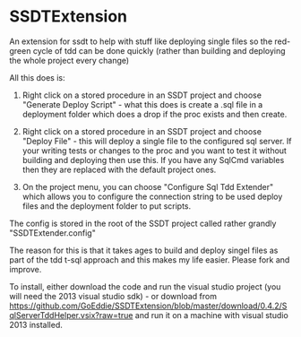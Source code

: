 SSDTExtension
=============
An extension for ssdt to help with stuff like deploying single files so the red-green cycle of tdd can be done quickly (rather than building and deploying the whole project every change)



All this does is:


1) Right click on a stored procedure in an SSDT project and choose "Generate Deploy Script" - what this does is create a .sql file in a deployment folder which does a drop if the proc exists and then create.

2) Right click on a stored procedure in an SSDT project and choose "Deploy File" - this will deploy a single file to the configured sql server. If your writing tests or changes to the proc and you want to test it without building and deploying then use this. If you have any SqlCmd variables then they are replaced with the default project ones.

3) On the project menu, you can choose "Configure Sql Tdd Extender" which allows you to configure the connection string to be used deploy files and the deployment folder to put scripts.

The config is stored in the root of the SSDT project called rather grandly "SSDTExtender.config"





The reason for this is that it takes ages to build and deploy singel files as part of the tdd t-sql approach and this makes my life easier. Please fork and improve.


To install, either download the code and run the visual studio project (you will need the 2013 visual studio sdk) - or download from https://github.com/GoEddie/SSDTExtension/blob/master/download/0.4.2/SqlServerTddHelper.vsix?raw=true  and run it on a machine with visual studio 2013 installed. 



